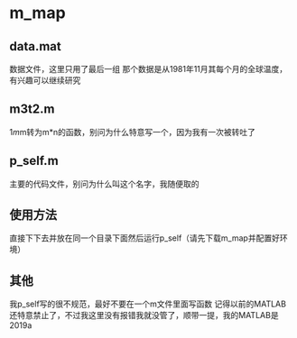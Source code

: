 # m_map
## data.mat
数据文件，这里只用了最后一组
那个数据是从1981年11月其每个月的全球温度，有兴趣可以继续研究
## m3t2.m
1*m*m转为m*n的函数，别问为什么特意写一个，因为我有一次被转吐了
## p_self.m
主要的代码文件，别问为什么叫这个名字，我随便取的
## 使用方法
直接下下去并放在同一个目录下面然后运行p_self（请先下载m_map并配置好环境）
## 其他
我p_self写的很不规范，最好不要在一个m文件里面写函数
记得以前的MATLAB还特意禁止了，不过我这里没有报错我就没管了，顺带一提，我的MATLAB是2019a
